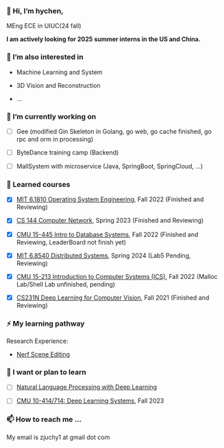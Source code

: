 ### 💬 Hi, I’m hychen,

<!-- Incoming student of DUEK MS ECE. -->

<!-- B.E. ECE in Zhejiang University. -->

MEng ECE in UIUC(24 fall)

<!--Leetcode Contest : 2042 https://leetcode.com/hychen11/-->

**I am actively looking for 2025 summer interns in the US and China.**

### 🔭 I’m also interested in
 - Machine Learning and System
 
 - 3D Vision and Reconstruction

 - ...
### 🔭 I’m currently working on
 
 - [ ] Gee (modified Gin Skeleton in Golang, go web, go cache finished, go rpc and orm in processing)
       
 - [ ] ByteDance training camp (Backend)
       
 - [ ] MallSystem with microservice (Java, SpringBoot, SpringCloud, ...)

### 🌱 Learned courses

- [X] [MIT 6.1810 Operating System Engineering](https://pdos.csail.mit.edu/6.828/2022/schedule.html), Fall 2022 (Finished and Reviewing) 

- [X] [CS 144 Computer Network](https://cs144.github.io/), Spring 2023 (Finished and Reviewing)

- [X] [CMU 15-445 Intro to Database Systems](https://15445.courses.cs.cmu.edu/fall2022/), Fall 2022 (Finished and Reviewing, LeaderBoard not finish yet) 

- [X] [MIT 6.8540 Distributed Systems](https://pdos.csail.mit.edu/6.824/schedule.html), Spring 2024 (Lab5 Pending, Reviewing) 

- [X] [CMU 15-213 Introduction to Computer Systems (ICS)](https://www.cs.cmu.edu/afs/cs.cmu.edu/academic/class/15213-f22/www/), Fall 2022 (Malloc Lab/Shell Lab unfinished, pending)

- [X] [CS231N Deep Learning for Computer Vision](https://cs231n.stanford.edu/2023/schedule.html), Fall 2021 (Finished and Reviewing)

<!-- - [ ] [CS 149 PARALLEL COMPUTING](https://gfxcourses.stanford.edu/cs149/fall23), Fall 2023 (Lab1)-->


### ⚡ My learning pathway
Research Experience:
- [Nerf Scene Editing](https://github.com/hychen11/Latent-NeRF-Scene-Editing/)<!---, tutored by [Yiyi Liao](https://yiyiliao.github.io/)-->
<!--
Credits from ZJU:

- Fundamentals of C Programming and Lectures on Programming

- Fundamentals of Data Structures and Advanced Data Structures & Algorithm Analysis

- The Fundamentals of Digital System and Computer Organization and Design

- Operating Systems and Introduction to Computer Networks
-->
### 🤔 I want or plan to learn

- [ ] [Natural Language Processing with Deep Learning](https://web.stanford.edu/class/cs224n/)

- [ ] [CMU 10-414/714: Deep Learning Systems](https://dlsyscourse.org/lectures/), Fall 2023 

<!-- 
Systems and networks
Database systems
Software engineering
Programming languages and compilers
Web development
Cryptograph
Theory, algorithms, and AI
Besides, I'm curious about Fintech, such as quant trading. -->

<!-- 🌱 My learning pathway ...
Credits from ZJU:

 Mathematical backgrounds(Calculus, Linear Algebra, Probability and Statistics, ODE, PDE, Complex Variable Functions...)
 Fundamentals of C Programming and Lectures on Programming
 Fundamentals of Data Structures and Advanced Data Structures & Algorithm Analysis
 The Fundamentals of Assembly Language Programming and The Principle & Application of Microcomputer & DSP
 Operating Systems and Introduction to Computer Networks
My extra-curricular projects:

 Object-Oriented Programming in Java (Coursera certificate)
 CMU 15-445 Intro to Database Systems, Fall 2020 (link to my project report)
 MIT 6.S081 Operating System Engineering, Fall 2021 (link to my project report)
 Stanford CS144 Introduction to Computer Networking, Fall 2021 (link to my project report)
 MIT 6.824 Distributed Systems, Spring 2022 (link to my project report)
 Discrete Math (Coursera)
 Computer Organization/Architecture (CMU 15-213 / UCB CS61C)
 Compilers (edX)
 Web development (MIT 6.148)
 Computer System Security (MIT 6.858) -->
<!-- 💞️ I’m looking to collaborate on ...
N/A (I'll update this section in the future😄) -->

### 📫 How to reach me ...

My email is zjuchy1 at gmail dot com

<!--
**THE-WORLD0/THE-WORLD0** is a ✨ _special_ ✨ repository because its `README.md` (this file) appears on your GitHub profile.

Here are some ideas to get you started:

- 🔭 I’m currently working on ...
- 🌱 I’m currently learning ...
- 👯 I’m looking to collaborate on ...
- 🤔 I’m looking for help with ...
- 💬 Ask me about ...
- 📫 How to reach me: ...
- 😄 Pronouns: ...
- ⚡ Fun fact: ...
  -->
